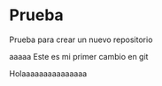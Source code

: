 # Prueba
Prueba para crear un nuevo repositorio

aaaaa Este es mi primer cambio en git

Holaaaaaaaaaaaaaaa

